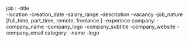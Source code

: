 job :
    -title  
    -location 
    -creation_date 
    -salary_range
    -description
    -vacancy
    -job_nature [full_time, part_time, remote,  freelance ]
    -experince
company:
    -company_name
    -company_logo
    -company_subtitle
    -company_website
    -company_email
category:
    -name
    -logo

      
